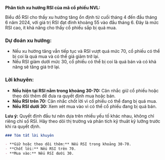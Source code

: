 **Phân tích xu hướng RSI của mã cổ phiếu NVL:**

Biểu đồ RSI cho thấy xu hướng tăng ổn định từ cuối tháng 4 đến đầu tháng 6 năm 2024, với giá trị RSI đạt đỉnh khoảng 55 vào đầu tháng 6. Đây là mức RSI cao, ít khả năng cho thấy cổ phiếu sắp bị quá mua.

### Dự đoán xu hướng:
- Nếu xu hướng tăng vẫn tiếp tục và RSI vượt quá mức 70, cổ phiếu có thể bị coi là quá mua và có thể giá giảm trở lại.
- Nếu RSI giảm dưới mức 30, cổ phiếu có thể bị coi là quá bán và có khả năng sẽ tăng giá trở lại.

### Lời khuyên:
- **Nếu hiện tại RSI nằm trong khoảng 30-70:** Cân nhắc giữ cổ phiếu hoặc theo dõi thêm để đưa ra quyết định mua hoặc bán.
- **Nếu RSI trên 70:** Cân nhắc chốt lời vì cổ phiếu có thể đang bị quá mua.
- **Nếu RSI dưới 30:** Xem xét mua vào vì có thể cổ phiếu đang bị quá bán.

**Lưu ý:** Quyết định đầu tư nên dựa trên nhiều yếu tố khác nhau, không chỉ riêng chỉ số RSI. Hãy theo dõi thị trường và phân tích kỹ thuât kỹ lưỡng trước khi ra quyết định.

```markdown
### Tóm tắt lời khuyên

- **Giữ hoặc theo dõi thêm:** Nếu RSI trong khoảng 30-70.
- **Chốt lời:** Nếu RSI trên 70.
- **Mua vào:** Nếu RSI dưới 30.
```